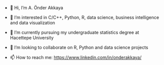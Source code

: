 - 👋 Hi, I’m A. Önder Akkaya

- 👀 I’m interested in C/C++, Python, R, data science, business intelligence and data visualization

- 🌱 I’m currently pursuing my undergraduate statistics degree at Hacettepe University

- 💞️ I’m looking to collaborate on R, Python and data science projects
  
- 📫 How to reach me:
  https://www.linkedin.com/in/onderakkaya/
  

<!---
aonderakkaya/aonderakkaya is a ✨ special ✨ repository because its `README.md` (this file) appears on your GitHub profile.
You can click the Preview link to take a look at your changes.
--->
